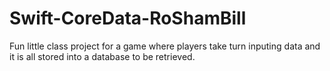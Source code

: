 # Swift-CoreData-RoShamBill


Fun little class project for a game where players take turn inputing data and it is all stored into a database to be retrieved.
